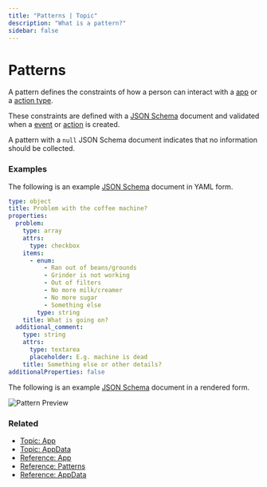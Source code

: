 ```yaml
---
title: "Patterns | Topic"
description: "What is a pattern?"
sidebar: false
---
```


# Patterns

A pattern defines the constraints of how a person can interact with a [app](/topic/apps) or a [action type](/topic/action-types/).

These constraints are defined with a [JSON Schema](https://json-schema.org/) document and validated when a [event](/topic/events) or [action](/topic/actions/) is created.

A pattern with a `null` JSON Schema document indicates that no information should be collected.

### Examples

The following is an example [JSON Schema](https://json-schema.org/) document in YAML form.

```yaml
type: object
title: Problem with the coffee machine?
properties:
  problem:
    type: array
    attrs:
      type: checkbox
    items:
      - enum:
          - Ran out of beans/grounds
          - Grinder is not working
          - Out of filters
          - No more milk/creamer
          - No more sugar
          - Something else
        type: string
    title: What is going on?
  additional_comment:
    type: string
    attrs:
      type: textarea
      placeholder: E.g. machine is dead
    title: Something else or other details?
additionalProperties: false
```

The following is an example [JSON Schema](https://json-schema.org/) document in a rendered form.

![Pattern Preview](/images/patterns/office-coffee-machine-pattern-preview.png)

### Related

* [Topic: App](/topic/apps/)
* [Topic: AppData](/topic/app-data/)
* [Reference: App](/reference/apps/)
* [Reference: Patterns](/reference/patterns/)
* [Reference: AppData](/reference/app-data/)
